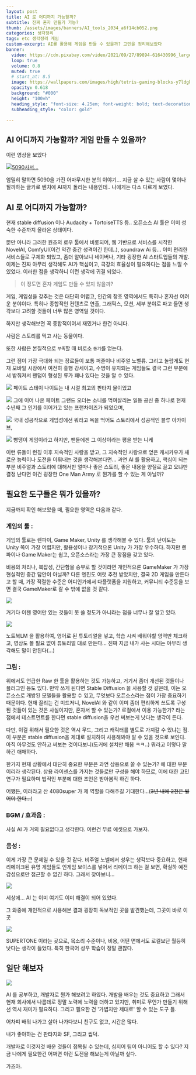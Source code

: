 ```yaml
---
layout: post 
title: AI 로 어디까지 가능할까? 
subtitle: 진짜 혼자 만들기 가능?
thumb: /assets/images/banners/AI_tools_2034_a6f14cb052.png
categories: 생각정리
tags: etc 생각정리 게임
custom-excerpt: AI를 활용해 게임을 만들 수 있을까? 고민을 정리해보았다
banner:
  video: https://cdn.pixabay.com/video/2021/09/27/89894-616430996_large.mp4
  loop: true
  volume: 0.8
  muted: true
  # start_at: 8.5
  image: https://wallpapers.com/images/high/tetris-gaming-blocks-y7ldgkg8xcwjk3t0.webp
  opacity: 0.618
  background: "#000"
  height: "100vh"
  heading_style: "font-size: 4.25em; font-weight: bold; text-decoration: underline"
  subheading_style: "color: gold"

---
```


## AI 어디까지 가능할까? 게임 만들 수 있을까?
이런 영상을 보았다

[![5090사서...](https://img.youtube.com/vi/NSXsTq6zg_s/0.jpg)](https://www.youtube.com/watch?v=NSXsTq6zg_s)

엄밀히 말하면 5090을 가진 어마무시한 분의 이야기... 지금 살 수 있는 사람이 몇이나 될까하는 글카로 벤치에 AI까지 돌리는 내용인데.. 나에게는 다소 다르게 보였다. 

## AI 로 어디까지 가능할까?

현재 stable diffusion 이나 Audacity + TortoiseTTS 등.. 오픈소스 AI 툴은 이미 성숙한 수준까지 올라온 상태이다. 

뿐만 아니라 그러한 원초의 로우 툴에서 비롯되어, 웹 기반으로 서비스를 시작한 NovelAI, ComfyUI(이건 약간 중간 성격이긴 한데..), soundraw Ai 등... 이미 편리한 서비스들로 구체화 되었고, 좀더 알아보니 네이버나, 기타 굉장한 AI 스타트업들의 개발. 이제는 진짜 아무리 생각해도 AI가 핵심이고, 극강의 효율성이 필요하다는 점을 느낄 수 있었다. 이러한 점을 생각하니 이런 생각에 귀결 되었다.

> 이 정도면 혼자 게임도 만들 수 있지 않을까? 

게임, 게임성을 갖추는 것은 대단히 어렵고, 인간의 창조 영역에서도 특히나 혼자선 어려운 분야이다. 특히나 종합적인 컨텐츠로 연출, 그래픽스, 모션, 세부 분야로 파고 들면 생각보다 고려할 것들이 너무 많은 영역일 것이다. 

하지만 생각해보면 꼭 종합적이어서 재밌거나 한건 아니다. 

사람은 스토리를 먹고 사는 동물이다. 

또한 사람은 본질적으로 `부족`할 때 비로소 `동기`를 얻는다.

그런 점이 가장 극대화 되는 장르들이 보통 퍼즐이나 비주얼 노벨류. 그리고 놀랍게도 현재 모바일 시장에서 여전히 흥행 강세이고, 수명이 유지되는 게임들도 결국 그런 부분에서 받춰져서 팬덤이 형성된 류가 꽤나 있다는 것을 알 수 있다.

![](https://shared.cloudflare.steamstatic.com/store_item_assets/steam/apps/2396980/capsule_616x353.jpg?t=1726036301)
페이트 스테이 나이트는 내 시절 최고의 판타지 물이었고

![](https://i.namu.wiki/i/ES0zVAPjU7o89_R-0Hywfus4caJ9LYFpF2zqLHQ0YTUuakUNw5LRY-MFHKKZmxoMiMdzor32OJc3moeQkySnCA.webp)
그에 이어 나온 페이트 그랜드 오더는 소니를 먹여살리는 일등 공신 중 하나로 현재 수년째 그 인기를 이어가고 있는 프랜차이즈가 되었으며, 

![](https://i.namu.wiki/i/pvrIEFOSpzhHxbnEqMMSViO9_BnBoaHZs9hMbO32P27hV7hOv14nEQbJpPr3wpYelqgFxqk78z7C2dyPa2NeBg.webp)
국내 성공작으로 게임성에선 뭐라고 욕을 먹어도 스토리에서 성공적인 블루 아카이브, 

![](https://cdn.getnews.co.kr/news/photo/202405/676535_395705_4552.png)
빵댕이 게임이라고 하지만, 팬들에겐 그 이상이라는 평을 받는 니케

이런 류들이 런칭 이후 지속적인 사랑을 받고, 그 지속적인 사랑으로 얻은 캐시카우가 새로운 능력이나 도전을 이뤄내는 것을 생각해본다면... 과연 AI 를 활용하고, 핵심이 되는 부분 비주얼과 스토리에 대해서만 얼마나 좋은 스토리, 좋은 내용을 양질로 끌고 오냐만 결정 난다면 이건 굉장한 One Man Army 로 뭔가를 할 수 있는 게 아닐까? 

## 필요한 도구들은 뭐가 있을까?
지금까지 확인 해보았을 때, 필요한 영역은 다음과 같다. 

### 게임의 툴 :   
게임의 툴로는 렌파이, Game Maker, Unity 를 생각해볼 수 있다. 툴의 난이도는 Unity 쪽이 가장 어렵지만, 활용성이나 장기적으론 Unity 가 가장 우수하다. 하지만 렌파이나 Game Maker는 쉽고, 오픈소스라는 가장 큰 장점을 갖고 있다.

비용의 처리나, 복잡성, 간단함을 승부로 할 것이라면 개인적으론 GameMaker 가 가장 현실적인 중간 답안이 아닐까? 다른 엔진도 여럿 추천 받았지만, 결국 2D 게임을 만든다고 할 때, 가장 적절한 수준은 어디인가에서 다플랫폼을 지원하고, 커뮤니티 수준등을 보면 결국 GameMaker로 갈 수 밖에 없을 것 같다.

![](/assets/images/posts/2025-04-13-0003.png)

거기다 이젠 영어만 있는 것들이 못 쓸 정도가 아니라는 점을 너무나 잘 알고 있다.

![](/assets/images/posts/2025-04-13-0004.png)

노트북LM 을 활용하여, 영어로 된 튜토리얼을 넣고, 학습 시켜 배워야할 영역만 체크하고, 영상도 볼 필요 없이 튜토리얼 대로 만든다... 진짜 지금 내가 사는 시대는 아무리 생각해도 말이 안된다(...)

### 그림 : 
위에서도 언급한 Raw 한 툴을 활용하는 것도 가능하고, 거기서 좀더 개선된 것들이나 플러그인 등도 있다. 만약 쓰게 된다면 Stable Diffusion 을 사용할 것 같은데, 이는 오픈소스로 개방된 모델들을 활용할 수 있고, 무엇보다 오픈소스라는 점이 가장 중요하기 때문이다. 현재 끌리는 건 미드저니, NovelAI 와 같이 이미 좀더 편리하게 쓰도록 구성된 것들이 있는 것은 사실이지만, 혼자서 할 수 있는가? 로컬에서 이용 가능한가? 라는 점에서 테스트먼트를 한다면 stable diffusion을 우선 써보는게 낫다는 생각이 든다.

다만, 이걸 위해서 필요한 것은 역시 무드, 그리고 캐릭터를 별도로 가져갈 수 있냐는 점. 이 부분은 stable diffusion을 제대로 설치하여 사용해봐야 알 수 있을 것으로 보인다. 아직 아무것도 안하고 써보는 것이다보니(도커에 설치만 해봄 ㅋㅋ..) 뭐라고 이렇다 말하긴 애매하다.

한가지 현재 상황에서 대단히 중요한 부분은 과연 상용으로 쓸 수 있는가? 에 대한 부분이리라 생각된다. 상용 라이센스를 가지는 것들로만 구성을 해야 하므로, 이에 대한 고민 연구가 필요하며 법적인 부분에 대한 조언은 받아봄직 하긴 하다.

어쨌든, 이러라고 산 4080super 가 제 역할을 다해주길 기대한다...(~~3년 내에 2천은 벌어야 한다...~~)

### BGM / 효과음 :
사실 AI 가 거의 필요없다고 생각한다. 이런건 무료 에셋으로 가보자.

### 음성 : 
이게 가장 큰 문제일 수 있을 것 같다. 비주얼 노벨에서 성우는 생각보다 중요하고, 현재 리메이크된 유명 게임들도 인게임 보이스를 넣어서 리메이크 하는 걸 보면, 확실하 예전 감성으로만 접근할 수 없긴 하다. 그래서 찾아보니... 

![](/assets/images/posts/2025-04-13-0001.png)

세상에... AI 는 이미 여기도 이미 해결이 되어 있었다.

그 와중에 개인적으로 사용해본 결과 굉장히 독보적인 곳을 발견했는데, 그곳이 바로 이곳

![](/assets/images/posts/2025-04-13-0002.png)

SUPERTONE 이라는 곳으로, 목소리 수준이나, 비용, 어떤 면에서도 로컬보단 월등히 낫다는 생각이 들었다. 특히 한국어 성우 학습이 정말 괜찮다. 

## 일단 해보자
![](https://i.namu.wiki/i/H0zMZ4htL9ypyfJ0LXQrcTcC6f7dZBBh1KedrpMXNnEiXaAIzyBTAOgFReXNwgw6JWjtlr4Agc6_kEMckjFUeLQpFzEJiCxurXkxzaA3azZbR_6oMHND5511MI4fQyhP9BcG1zVgKX7GrKgka6uT1A.webp)

AI 를 공부하고, 개발자로 뭔가 해보려고 하였다. 개발을 배우는 것도 중요하고 그래서 현재 회사에서 나름데로 정말 노력에 노력을 더하고 있지만, 취미로 무언가 만들기 위해선 역시 재미가 필요하다. 그리고 필요한 건 '가볍지만 제대로' 할 수 있는 도구 들. 

어차피 배워 나가고 살아 나가다보니 친구도 없고, 시간은 많다.

내가 좋아하는 건 판타지와 SF, 그리고 씹덕.

개발자로 이것저것 배운 것들이 접목될 수 있는데, 심지어 팀이 아니어도 할 수 있다? 지금 나에게 필요한건 어쩌면 이런 도전을 해보는게 아닐까 싶다. 

가즈아.
